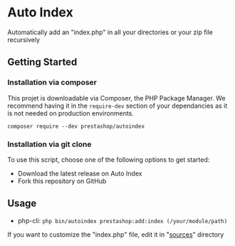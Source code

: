 Auto Index
=========

Automatically add an "index.php" in all your directories or your zip file recursively

## Getting Started

### Installation via composer

This projet is downloadable via Composer, the PHP Package Manager. We recommend having it in the `require-dev` section of your dependancies as it is not needed on production environments.

```
composer require --dev prestashop/autoindex
```

### Installation via git clone

To use this script, choose one of the following options to get started:
* Download the latest release on Auto Index
* Fork this repository on GitHub

## Usage

- php-cli: `php bin/autoindex prestashop:add:index (/your/module/path)`

If you want to customize the "index.php" file, edit it in "[sources](https://github.com/PrestaShopCorp/autoindex/assets/)" directory
